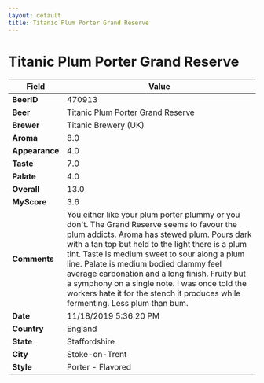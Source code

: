 ```yaml
---
layout: default
title: Titanic Plum Porter Grand Reserve
---
```


# Titanic Plum Porter Grand Reserve

| Field         | Value     |
|---------------|-----------|
| **BeerID** | 470913 |
| **Beer** | Titanic Plum Porter Grand Reserve |
| **Brewer** | Titanic Brewery (UK) |
| **Aroma** | 8.0 |
| **Appearance** | 4.0 |
| **Taste** | 7.0 |
| **Palate** | 4.0 |
| **Overall** | 13.0 |
| **MyScore** | 3.6 |
| **Comments** | You either like your plum porter plummy or you don't. The Grand Reserve seems to favour the plum addicts. Aroma has stewed plum. Pours dark with a tan top but held to the light there is a plum tint.  Taste is medium sweet to sour along a plum line. Palate is medium bodied clammy feel average carbonation and a long finish. Fruity but a symphony on a single note. I was once told the workers hate it for the stench it produces while fermenting. Less plum than bum. |
| **Date** | 11/18/2019 5:36:20 PM |
| **Country** | England |
| **State** | Staffordshire |
| **City** | Stoke-on-Trent |
| **Style** | Porter - Flavored |
